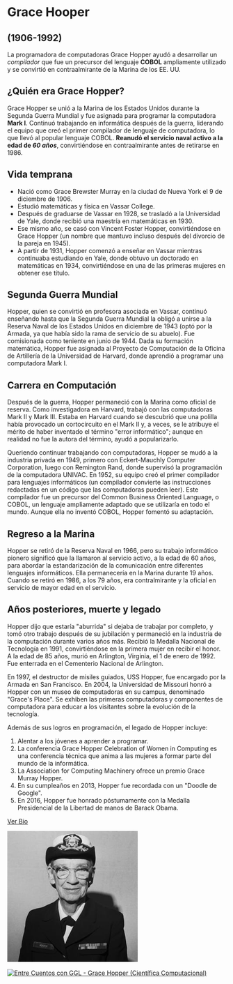 # Grace Hooper

## (1906-1992)

La programadora de computadoras Grace Hopper ayudó a desarrollar un *compilador* que fue un precursor del lenguaje **COBOL** ampliamente utilizado y se convirtió en contraalmirante de la Marina de los EE. UU.

## ¿Quién era Grace Hopper?

Grace Hopper se unió a la Marina de los Estados Unidos durante la Segunda Guerra Mundial y fue asignada para programar la computadora **Mark I**. Continuó trabajando en informática después de la guerra, liderando el equipo que creó el primer compilador de lenguaje de computadora, lo que llevó al popular lenguaje COBOL. **Reanudó el servicio naval activo a la edad de _60 años_**, convirtiéndose en contraalmirante antes de retirarse en 1986.

## Vida temprana

- Nació como Grace Brewster Murray en la ciudad de Nueva York el 9 de diciembre de 1906.
- Estudió matemáticas y física en Vassar College.
- Después de graduarse de Vassar en 1928, se trasladó a la Universidad de Yale, donde recibió una maestría en matemáticas en 1930.
- Ese mismo año, se casó con Vincent Foster Hopper, convirtiéndose en Grace Hopper (un nombre que mantuvo incluso después del divorcio de la pareja en 1945).
- A partir de 1931, Hopper comenzó a enseñar en Vassar mientras continuaba estudiando en Yale, donde obtuvo un doctorado en matemáticas en 1934, convirtiéndose en una de las primeras mujeres en obtener ese título.

## Segunda Guerra Mundial

Hopper, quien se convirtió en profesora asociada en Vassar, continuó enseñando hasta que la Segunda Guerra Mundial la obligó a unirse a la Reserva Naval de los Estados Unidos en diciembre de 1943 (optó por la Armada, ya que había sido la rama de servicio de su abuelo). Fue comisionada como teniente en junio de 1944. Dada su formación matemática, Hopper fue asignada al Proyecto de Computación de la Oficina de Artillería de la Universidad de Harvard, donde aprendió a programar una computadora Mark I.

## Carrera en Computación

Después de la guerra, Hopper permaneció con la Marina como oficial de reserva. Como investigadora en Harvard, trabajó con las computadoras Mark II y Mark III. Estaba en Harvard cuando se descubrió que una polilla había provocado un cortocircuito en el Mark II y, a veces, se le atribuye el mérito de haber inventado el término "error informático"; aunque en realidad no fue la autora del término, ayudó a popularizarlo.

Queriendo continuar trabajando con computadoras, Hopper se mudó a la industria privada en 1949, primero con Eckert-Mauchly Computer Corporation, luego con Remington Rand, donde supervisó la programación de la computadora UNIVAC. En 1952, su equipo creó el primer compilador para lenguajes informáticos (un compilador convierte las instrucciones redactadas en un código que las computadoras pueden leer). Este compilador fue un precursor del Common Business Oriented Language, o COBOL, un lenguaje ampliamente adaptado que se utilizaría en todo el mundo. Aunque ella no inventó COBOL, Hopper fomentó su adaptación.

## Regreso a la Marina

Hopper se retiró de la Reserva Naval en 1966, pero su trabajo informático pionero significó que la llamaron al servicio activo, a la edad de 60 años, para abordar la estandarización de la comunicación entre diferentes lenguajes informáticos. Ella permanecería en la Marina durante 19 años. Cuando se retiró en 1986, a los 79 años, era contralmirante y la oficial en servicio de mayor edad en el servicio.

## Años posteriores, muerte y legado

Hopper dijo que estaría "aburrida" si dejaba de trabajar por completo, y tomó otro trabajo después de su jubilación y permaneció en la industria de la computación durante varios años más. Recibió la Medalla Nacional de Tecnología en 1991, convirtiéndose en la primera mujer en recibir el honor. A la edad de 85 años, murió en Arlington, Virginia, el 1 de enero de 1992. Fue enterrada en el Cementerio Nacional de Arlington.

En 1997, el destructor de misiles guiados, USS Hopper, fue encargado por la Armada en San Francisco. En 2004, la Universidad de Missouri honró a Hopper con un museo de computadoras en su campus, denominado "Grace's Place". Se exhiben las primeras computadoras y componentes de computadora para educar a los visitantes sobre la evolución de la tecnología.

Además de sus logros en programación, el legado de Hopper incluye:

1. Alentar a los jóvenes a aprender a programar. 
2. La conferencia Grace Hopper Celebration of Women in Computing es una conferencia técnica que anima a las mujeres a formar parte del mundo de la informática.
3. La Association for Computing Machinery ofrece un premio Grace Murray Hopper.
4. En su cumpleaños en 2013, Hopper fue recordada con un "Doodle de Google".
5. En 2016, Hopper fue honrado póstumamente con la Medalla Presidencial de la Libertad de manos de Barack Obama.

[Ver Bio](https://www.biography.com/scientist/grace-hopper)

![alt text](https://github.com/jmsa101/superHeroinas/blob/main/graceH.jpg "Capitán Grace Hopper en 1975.")

[![Entre Cuentos con GGL - Grace Hopper (Científica Computacional)](http://img.youtube.com/vi/DQXWdL8UhSA/0.jpg)](http://www.youtube.com/watch?v=DQXWdL8UhSA)